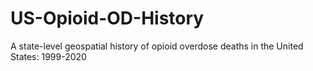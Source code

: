 # US-Opioid-OD-History
A state-level geospatial history of opioid overdose deaths in the United States: 1999-2020
